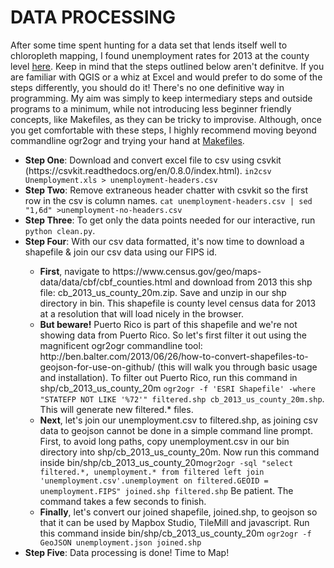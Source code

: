 DATA PROCESSING
===========================
After some time spent hunting for a data set that lends itself well to chloropleth mapping, I found unemployment rates for 2013 at the county level [here](http://www.ers.usda.gov/data-products/county-level-data-sets/download-data.aspx). Keep in mind that the steps outlined below aren't definitve. If you are familiar with QGIS or a whiz at Excel and would prefer to do some of the steps differently, you should do it! There's no one definitive way in programming. My aim was simply to keep intermediary steps and outside programs to a minimum, while not introducing less beginner friendly concepts, like Makefiles, as they can be tricky to improvise. Although, once you get comfortable with these steps, I highly recommend moving beyond commandline ogr2ogr and trying your hand at [Makefiles](http://bost.ocks.org/mike/make/).
<ul>
<li><strong>Step One</strong>: Download and convert excel file to csv using csvkit (https://csvkit.readthedocs.org/en/0.8.0/index.html). <code>in2csv Unemployment.xls > unemployment-headers.csv</code></li>
<li><strong>Step Two</strong>: Remove extraneous header chatter with csvkit so the first row in the csv is column names. <code>cat unemployment-headers.csv | sed "1,6d" >unemployment-no-headers.csv</code></li>
<li><strong>Step Three</strong>: To get only the data points needed for our interactive, run <code>python clean.py</code>.</li>
<li><strong>Step Four</strong>: With our csv data formatted, it's now time to download a shapefile & join our csv data using our FIPS id.</li>
	<ul>
		<li><strong>First</strong>, navigate to https://www.census.gov/geo/maps-data/data/cbf/cbf_counties.html and download from 2013 this shp file: cb_2013_us_county_20m.zip. Save and unzip in our shp directory in bin. This shapefile is county level census data for 2013 at a resolution that will load nicely in the browser.</li>
		<li><strong>But beware!</strong> Puerto Rico is part of this shapefile and we're not showing data from Puerto Rico. So let's first filter it out using the magnificent ogr2ogr commandline tool: http://ben.balter.com/2013/06/26/how-to-convert-shapefiles-to-geojson-for-use-on-github/ (this will walk you through basic usage and installation). To filter out Puerto Rico, run this command in shp/cb_2013_us_county_20m <code>ogr2ogr -f 'ESRI Shapefile' -where "STATEFP NOT LIKE '%72'" filtered.shp cb_2013_us_county_20m.shp</code>. This will generate new filtered.* files.</li>
		<li><strong>Next</strong>, let's join our unemployment.csv to filtered.shp, as joining csv data to geojson cannot be done in a simple command line prompt. First, to avoid long paths, copy unemployment.csv in our bin directory into shp/cb_2013_us_county_20m. Now run this command inside bin/shp/cb_2013_us_county_20m<code>ogr2ogr -sql "select filtered.*, unemployment.* from filtered left join 'unemployment.csv'.unemployment on filtered.GEOID = unemployment.FIPS" joined.shp filtered.shp</code> Be patient. The command takes a few seconds to finish.</li>
		<li><strong>Finally</strong>, let's convert our joined shapefile, joined.shp, to geojson so that it can be used by Mapbox Studio, TileMill and javascript. Run this command inside bin/shp/cb_2013_us_county_20m <code>ogr2ogr -f GeoJSON unemployment.json joined.shp</code></li>
	</ul>
<li><strong>Step Five</strong>: Data processing is done! Time to Map!</li>
</ul>
